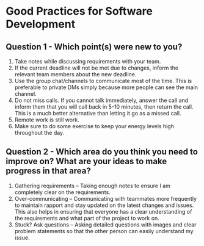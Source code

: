 # Good Practices for Software Development

## Question 1 - Which point(s) were new to you?

1. Take notes while discussing requirements with your team.
2. If the current deadline will not be met due to changes, inform the relevant team members about the new deadline.
3. Use the group chat/channels to communicate most of the time. This is preferable to private DMs simply because more people can see the main channel.
4. Do not miss calls. If you cannot talk immediately, answer the call and inform them that you will call back in 5-10 minutes, then return the call. This is a much better alternative than letting it go as a missed call.
5. Remote work is still work.
6. Make sure to do some exercise to keep your energy levels high throughout the day.


## Question 2 - Which area do you think you need to improve on? What are your ideas to make progress in that area?

1. Gathering requirements – Taking enough notes to ensure I am completely clear on the requirements.
2. Over-communicating – Communicating with teammates more frequently to maintain rapport and stay updated on the latest changes and issues. This also helps in ensuring that everyone has a clear understanding of the requirements and what part of the project to work on.
3. Stuck? Ask questions – Asking detailed questions with images and clear problem statements so that the other person can easily understand my issue.





